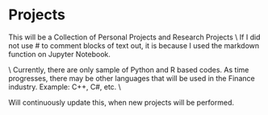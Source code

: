 # Projects
This will be a Collection of Personal Projects and Research Projects
\\
If I did not use # to comment blocks of text out, it is because I used the markdown function on Jupyter Notebook. 

\\
Currently, there are only sample of Python and R based codes. As time progresses, there may be other languages that will be used in the Finance industry.
Example: C++, C#, etc.
\\

Will continuously update this, when new projects will be performed.
